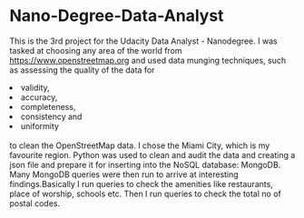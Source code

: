 # Nano-Degree-Data-Analyst
This is the 3rd project for the Udacity Data Analyst - Nanodegree. I was tasked at choosing any area of the world from 
https://www.openstreetmap.org and used data munging techniques, such as assessing the quality of the data for<li> validity,</li><li>accuracy,</li><li>completeness,</li><li>consistency and</li><li>uniformity</li>   
to clean the OpenStreetMap data.
I chose the Miami City, which is my favourite region. Python was used to clean and audit the data and creating a json file and
prepare it for inserting into the NoSQL database: MongoDB. Many  MongoDB queries were then run to arrive at interesting findings.Basically
I run queries to check the amenities like restaurants, place of worship, schools etc. Then I run queries to check the total no of postal codes. 
